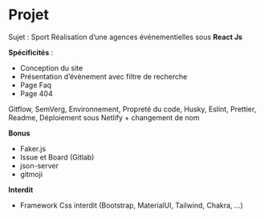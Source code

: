 # Projet 
Sujet : Sport
Réalisation d’une agences événementielles sous **React Js**

**Spécificités** :
- Conception du site
- Présentation d’évènement avec filtre de recherche
- Page Faq
- Page 404

Gitflow, SemVerg, Environnement, Propreté du code, Husky, Eslint, Prettier, Readme, Déploiement sous Netlify + changement de nom

**Bonus**
- Faker.js
- Issue et Board (Gitlab)
- json-server
- gitmoji

**Interdit**
- Framework Css interdit (Bootstrap, MaterialUI, Tailwind, Chakra, …)
